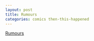 ```yaml
---
layout: post
title: Rumours
categories: comics then-this-happened
---
```

[Rumours](/public/images/june-17-2017-comic.png)